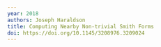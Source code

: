 ```yaml
---
year: 2018
authors: Joseph Haraldson
title: Computing Nearby Non-trivial Smith Forms
doi: https://doi.org/10.1145/3208976.3209024
---
```

